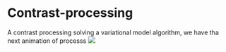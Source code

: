 # Contrast-processing
A contrast processing solving a variational model algorithm, we have tha next animation of processs
![](animation.gif)
